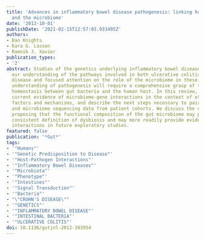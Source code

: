 ```yaml
---
title: 'Advances in inflammatory bowel disease pathogenesis: linking host genetics
  and the microbiome'
date: '2013-10-01'
publishDate: '2021-02-15T12:57:03.933495Z'
authors:
- Dan Knights
- Kara G. Lassen
- Ramnik J. Xavier
publication_types:
- '2'
abstract: Studies of the genetics underlying inflammatory bowel diseases have increased
  our understanding of the pathways involved in both ulcerative colitis and Crohn's
  disease and focused attention on the role of the microbiome in these diseases. Full
  understanding of pathogenesis will require a comprehensive grasp of the delicate
  homeostasis between gut bacteria and the human host. In this review, we present
  current evidence of microbiome-gene interactions in the context of other known risk
  factors and mechanisms, and describe the next steps necessary to pair genetic variant
  and microbiome sequencing data from patient cohorts. We discuss the concept of dysbiosis,
  proposing that the functional composition of the gut microbiome may provide a more
  consistent definition of dysbiosis and may more readily provide evidence of genome-microbiome
  interactions in future exploratory studies.
featured: false
publication: '*Gut*'
tags:
- '"Humans"'
- '"Genetic Predisposition to Disease"'
- '"Host-Pathogen Interactions"'
- '"Inflammatory Bowel Diseases"'
- '"Microbiota"'
- '"Phenotype"'
- '"Intestines"'
- '"Signal Transduction"'
- '"Bacteria"'
- "\"CROHN'S DISEASE\""
- '"GENETICS"'
- '"INFLAMMATORY BOWEL DISEASE"'
- '"INTESTINAL BACTERIA"'
- '"ULCERATIVE COLITIS"'
doi: 10.1136/gutjnl-2012-303954
---
```


